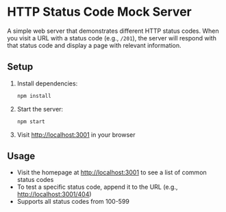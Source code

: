 # HTTP Status Code Mock Server

A simple web server that demonstrates different HTTP status codes. When you visit a URL with a status code (e.g., `/201`), the server will respond with that status code and display a page with relevant information.

## Setup

1. Install dependencies:

    ```bash
    npm install
    ```

1. Start the server:

    ```bash
    npm start
    ```

1. Visit [http://localhost:3001](http://localhost:3001) in your browser

## Usage

- Visit the homepage at [http://localhost:3001](http://localhost:3001) to see a list of common status codes
- To test a specific status code, append it to the URL (e.g., [http://localhost:3001/404](http://localhost:3001/404))
- Supports all status codes from 100-599
